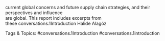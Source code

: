current global concerns and future supply chain 
strategies, and their perspectives and influence  
are global. This report includes excerpts from  
these conversations.1Introduction
Halide Alagöz  

   Tags & Topics:
   #conversations.1Introduction
   #conversations.1introduction